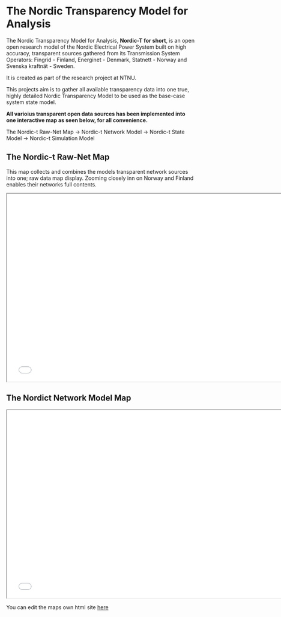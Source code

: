 # The Nordic Transparency Model for Analysis
The Nordic Transparency Model for Analysis, **Nordic-T for short**, is an open open research model of the Nordic Electrical Power System built on high accuracy, transparent sources gathered from its Transmission System Operators: Fingrid - Finland, Energinet - Denmark, Statnett - Norway and Svenska kraftnät - Sweden. 

It is created as part of the research project at NTNU.

This projects aim is to gather all available transparency data into one true, highly detailed Nordic Transparency Model to be used as the base-case system state model.

**All varioius transparent open data sources has been implemented into one interactive map as seen below, for all convenience.**

The Nordic-t Raw-Net Map -> Nordic-t Network Model -> Nordic-t State Model -> Nordic-t Simulation Model
## The Nordic-t Raw-Net Map

This map collects and combines the models transparent network sources into one; raw data map display. Zooming closely inn on Norway and Finland enables their networks full contents.

<p align="center"><iframe src="data/maps/nordict_raw-net_map.html" height="500" width="750"></iframe></p>

## The Nordict Network Model Map

<p align="center"><iframe src="nordic_state_model_map.html" height="500" width="750"></iframe></p>


You can edit the maps own html site [here](https://github.com/ocrj/nordic/blob/gh-pages/nordic_state_model_map.html)
